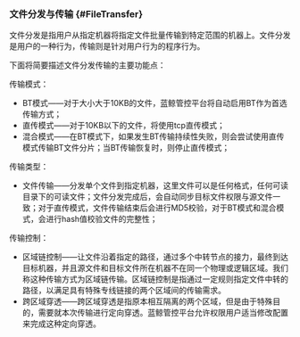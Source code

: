 ### 文件分发与传输 {#FileTransfer}

文件分发是指用户从指定机器将指定文件批量传输到特定范围的机器上。文件分发是用户的一种行为，传输则是针对用户行为的程序行为。

下面将简要描述文件分发传输的主要功能点：

传输模式：
- BT模式——对于大小大于10KB的文件，蓝鲸管控平台将自动启用BT作为首选传输方式；
- 直传模式——对于10KB以下的文件，将使用tcp直传模式；
- 混合模式——在BT模式下，如果发生BT传输持续性失败，则会尝试使用直传模式传输BT文件分片；当BT传输恢复时，则停止直传模式；

传输类型：
- 文件传输——分发单个文件到指定机器，这里文件可以是任何格式，任何可读目录下的可读文件；文件分发完成后，会自动同步目标文件权限与源文件一致；对于直传模式，文件传输结束后会进行MD5校验，对于BT模式和混合模式，会进行hash值校验文件的完整性；

传输控制：
- 区域链控制——让文件沿着指定的路径，通过多个中转节点的接力，最终到达目标机器，并且源文件和目标文件所在机器不在同一个物理或逻辑区域。我们称这种传输方式为区域链传输。区域链控制是指通过一定规则指定文件中转的路径，以满足具有特殊专线链接的两个区域间的传输需求。
- 跨区域穿透——跨区域穿透是指原本相互隔离的两个区域，但是由于特殊目的，需要就本次传输进行定向穿透。蓝鲸管控平台允许权限用户适当修改配置来完成这种定向穿透。
